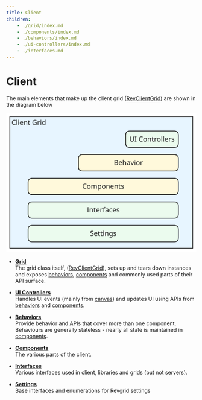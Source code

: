```yaml
---
title: Client
children:
    - ./grid/index.md
    - ./components/index.md
    - ./behaviors/index.md
    - ./ui-controllers/index.md
    - ./interfaces.md
---
```


# Client

The main elements that make up the client grid ([RevClientGrid](/revgrid/client/client-grid/RevClientGrid-1/)) are shown in the diagram below

![Client grid](client-grid.excalidraw.svg)

* **[Grid](./grid/index.md)**\
The grid class itself, ([RevClientGrid](/revgrid/client/client-grid/RevClientGrid-1/)), sets up and tears down instances and exposes [behaviors](./behaviors/index.md), [components](./components/index.md) and commonly used parts of their API surface.

* **[UI Controllers](./ui-controllers/index.md)**\
Handles UI events (mainly from [canvas](./components/canvas/index.md)) and updates UI using APIs from [behaviors](./behaviors/index.md) and [components](./components/index.md).

* **[Behaviors](./behaviors/index.md)**\
Provide behavior and APIs that cover more than one component.  Behaviours are generally stateless - nearly all state is maintained in [components](./components/index.md).

* **[Components](./components/index.md)**\
The various parts of the client.

* **[Interfaces](./interfaces.md)**\
Various interfaces used in client, libraries and grids (but not servers).

* **[Settings](../settings/client/index.md)**\
Base interfaces and enumerations for Revgrid settings
